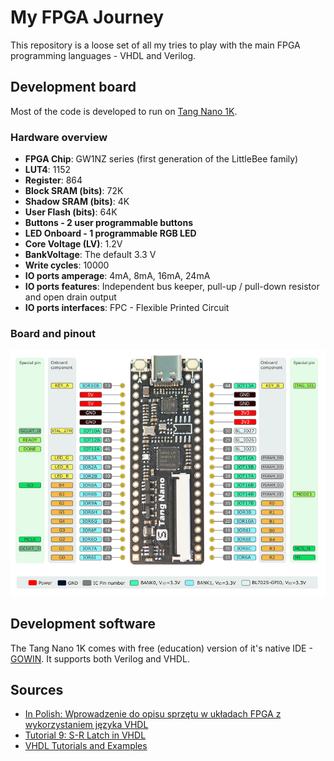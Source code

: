 # My FPGA Journey

This repository is a loose set of all my tries to play with the main FPGA programming languages - VHDL and Verilog.

## Development board

Most of the code is developed to run on [Tang Nano 1K](https://wiki.sipeed.com/hardware/en/tang/Tang-Nano-1K/Nano-1k.html).

### Hardware overview

- **FPGA Chip**: GW1NZ series (first generation of the LittleBee family)
- **LUT4**: 1152
- **Register**: 864
- **Block SRAM (bits)**: 72K
- **Shadow SRAM (bits)**: 4K
- **User Flash (bits)**: 64K
- **Buttons - 2 user programmable buttons**
- **LED Onboard - 1 programmable RGB LED**
- **Core Voltage (LV)**: 1.2V
- **BankVoltage**: The default 3.3 V
- **Write cycles**: 10000
- **IO ports amperage**: 4mA, 8mA, 16mA, 24mA
- **IO ports features**: Independent bus keeper, pull-up / pull-down resistor and open drain output
- **IO ports interfaces**: FPC - Flexible Printed Circuit


### Board and pinout

![TN1K](./images/Tang_Nano_1K.png)

## Development software

The Tang Nano 1K comes with free (education) version of it's native IDE - [GOWIN](https://www.gowinsemi.com/en/). It supports both Verilog and VHDL.

## Sources

- [In Polish: Wprowadzenie do opisu sprzętu w układach FPGA z wykorzystaniem języka VHDL](https://sii.pl/blog/wprowadzenie-do-opisu-sprzetu-w-ukladach-fpga-z-wykorzystaniem-jezyka-vhdl/)
- [Tutorial 9: S-R Latch in VHDL](https://startingelectronics.org/software/VHDL-CPLD-course/tut9-SR-latch/)
- [VHDL Tutorials and Examples](https://nandland.com/learn-vhdl/)